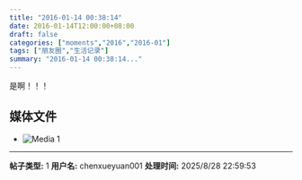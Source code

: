 ```yaml
---
title: "2016-01-14 00:38:14"
date: 2016-01-14T12:00:00+08:00
draft: false
categories: ["moments","2016","2016-01"]
tags: ["朋友圈","生活记录"]
summary: "2016-01-14 00:38:14..."
---
```


是啊！！！

## 媒体文件

- ![Media 1](/Moments/photos/2016-01-14/201601140038140.jpg)

---

**帖子类型:** 1
**用户名:** chenxueyuan001
**处理时间:** 2025/8/28 22:59:53